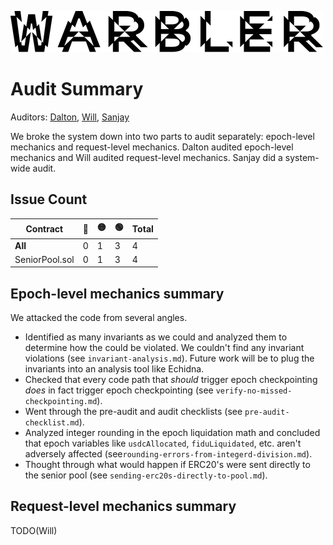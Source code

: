 ![Warbler-Logo](../warbler-logo.png)

# Audit Summary

Auditors: [Dalton](https://github.com/daltyboy11), [Will](https://github.com/wbj-goldfinch), [Sanjay](https://github.com/sanjayprabhu)

We broke the system down into two parts to audit separately: epoch-level mechanics and request-level mechanics.
Dalton audited epoch-level mechanics and Will audited request-level mechanics. Sanjay did a system-wide audit.

## Issue Count

| **Contract**   | 🛑  | 🟡  | 🟢  | **Total** |
| -------------- | --- | --- | --- | --------- |
| **All**        | 0   | 1   | 3   | 4         |
| SeniorPool.sol | 0   | 1   | 3   | 4         |

## Epoch-level mechanics summary

We attacked the code from several angles.

- Identified as many invariants as we could and analyzed them to determine how the could be violated.
  We couldn't find any invariant violations (see `invariant-analysis.md`). Future work will be to plug the
  invariants into an analysis tool like Echidna.
- Checked that every code path that _should_ trigger epoch checkpointing _does_ in fact trigger epoch
  checkpointing (see `verify-no-missed-checkpointing.md`).
- Went through the pre-audit and audit checklists (see `pre-audit-checklist.md`).
- Analyzed integer rounding in the epoch liquidation math and concluded that epoch variables like `usdcAllocated`, `fiduLiquidated`, etc. aren't adversely affected
  (see`rounding-errors-from-integerd-division.md`).
- Thought through what would happen if ERC20's were sent directly to the senior pool
  (see `sending-erc20s-directly-to-pool.md`).

## Request-level mechanics summary

TODO(Will)
